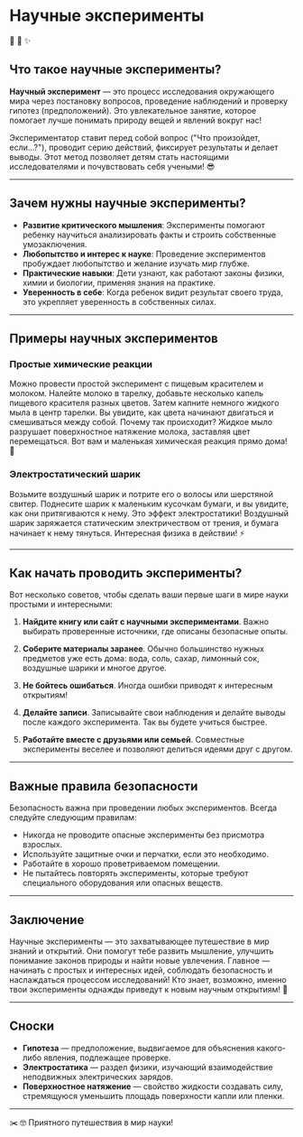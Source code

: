 # **Научные эксперименты**

🔬 🌟 ✨

## Что такое научные эксперименты?
**Научный эксперимент** — это процесс исследования окружающего мира через постановку вопросов, проведение наблюдений и проверку гипотез (предположений). Это увлекательное занятие, которое помогает лучше понимать природу вещей и явлений вокруг нас!

Экспериментатор ставит перед собой вопрос ("Что произойдет, если...?"), проводит серию действий, фиксирует результаты и делает выводы. Этот метод позволяет детям стать настоящими исследователями и почувствовать себя учеными! 😎

---

## Зачем нужны научные эксперименты?
- **Развитие критического мышления**: Эксперименты помогают ребенку научиться анализировать факты и строить собственные умозаключения.
- **Любопытство и интерес к науке**: Проведение экспериментов пробуждает любопытство и желание изучать мир глубже.
- **Практические навыки**: Дети узнают, как работают законы физики, химии и биологии, применяя знания на практике.
- **Уверенность в себе**: Когда ребенок видит результат своего труда, это укрепляет уверенность в собственных силах.

---

## Примеры научных экспериментов

### Простые химические реакции
Можно провести простой эксперимент с пищевым красителем и молоком. Налейте молоко в тарелку, добавьте несколько капель пищевого красителя разных цветов. Затем капните немного жидкого мыла в центр тарелки. Вы увидите, как цвета начинают двигаться и смешиваться между собой. Почему так происходит? Жидкое мыло разрушает поверхностное натяжение молока, заставляя цвет перемещаться. Вот вам и маленькая химическая реакция прямо дома! 🧴

### Электростатический шарик
Возьмите воздушный шарик и потрите его о волосы или шерстяной свитер. Поднесите шарик к маленьким кусочкам бумаги, и вы увидите, как они притягиваются к нему. Это эффект электростатики! Воздушный шарик заряжается статическим электричеством от трения, и бумага начинает к нему тянуться. Интересная физика в действии! ⚡️

---

## Как начать проводить эксперименты?
Вот несколько советов, чтобы сделать ваши первые шаги в мире науки простыми и интересными:

1. **Найдите книгу или сайт с научными экспериментами**. Важно выбирать проверенные источники, где описаны безопасные опыты.
   
2. **Соберите материалы заранее**. Обычно большинство нужных предметов уже есть дома: вода, соль, сахар, лимонный сок, воздушные шарики и многое другое.

3. **Не бойтесь ошибаться**. Иногда ошибки приводят к интересным открытиям!

4. **Делайте записи**. Записывайте свои наблюдения и делайте выводы после каждого эксперимента. Так вы будете учиться быстрее.

5. **Работайте вместе с друзьями или семьей**. Совместные эксперименты веселее и позволяют делиться идеями друг с другом.

---

## Важные правила безопасности
Безопасность важна при проведении любых экспериментов. Всегда следуйте следующим правилам:

- Никогда не проводите опасные эксперименты без присмотра взрослых.
- Используйте защитные очки и перчатки, если это необходимо.
- Работайте в хорошо проветриваемом помещении.
- Не пытайтесь повторять эксперименты, которые требуют специального оборудования или опасных веществ.

---

## Заключение
Научные эксперименты — это захватывающее путешествие в мир знаний и открытий. Они помогут тебе развить мышление, улучшить понимание законов природы и найти новые увлечения. Главное — начинать с простых и интересных идей, соблюдать безопасность и наслаждаться процессом исследований! Кто знает, возможно, именно твои эксперименты однажды приведут к новым научным открытиям! 💫

---

## Сноски

- **Гипотеза** — предположение, выдвигаемое для объяснения какого-либо явления, подлежащее проверке.
- **Электростатика** — раздел физики, изучающий взаимодействие неподвижных электрических зарядов.
- **Поверхностное натяжение** — свойство жидкости создавать силу, стремящуюся уменьшить площадь поверхности капли или пленки.

---

✂️ 🤓 Приятного путешествия в мир науки!